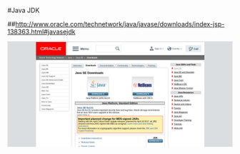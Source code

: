 #Java JDK

##http://www.oracle.com/technetwork/java/javase/downloads/index-jsp-138363.html#javasejdk

![jdk](../media/jdk.png)

